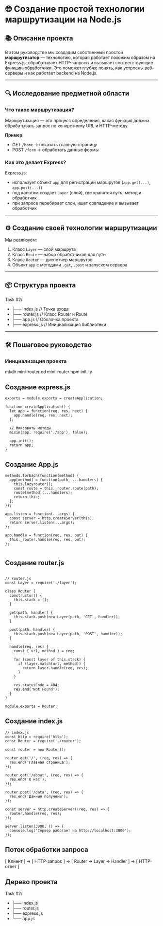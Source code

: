 # 🌐 Создание простой технологии маршрутизации на Node.js

## 📚 Описание проекта

В этом руководстве мы создадим собственный простой **маршрутизатор** — технологию, которая работает похожим образом на Express.js: обрабатывает HTTP-запросы и вызывает соответствующие функции-обработчики. Это поможет глубже понять, как устроены веб-серверы и как работает backend на Node.js.

---

## 🔍 Исследование предметной области

### Что такое маршрутизация?

Маршрутизация — это процесс определения, какая функция должна обрабатывать запрос по конкретному URL и HTTP-методу.

**Пример:**
- GET `/home` → показать главную страницу
- POST `/form` → обработать данные формы

### Как это делает Express?

Express.js:
- использует объект `app` для регистрации маршрутов (`app.get(...)`, `app.post(...)`)
- под капотом создает `Layer` (слой), где хранятся путь, метод и обработчик
- при запросе перебирает слои, ищет совпадение и вызывает обработчик

---

## ⚙️ Создание своей технологии маршрутизации

Мы реализуем:
1. Класс `Layer` — слой маршрута
2. Класс `Route` — набор обработчиков для пути
3. Класс `Router` — диспетчер маршрутов
4. Объект `app` с методами `.get`, `.post` и запуском сервера

---

## 📦 Структура проекта

Task #2/
- ├── index.js // Точка входа
- ├── router.js // Класс Router и Route
- ├── app.js // Оболочка проекта
- ├── express.js // Инициализация библиотеки

---

## 🛠 Пошаговое руководство

### Инициализация проекта

mkdir mini-router
cd mini-router
npm init -y

## Создание express.js

```
exports = module.exports = createApplication;

function createApplication() {
  let app = function(req, res, next) {
    app.handle(req, res, next);
  };

  // Миксовать методы
  mixin(app, require('./app'), false);

  app.init();
  return app;
}

```

## Создание App.js

```
methods.forEach(function(method) {
  app[method] = function(path, ...handlers) {
    this.lazyrouter();
    const route = this._router.route(path);
    route[method](...handlers);
    return this;
  };
});

app.listen = function(...args) {
  const server = http.createServer(this);
  return server.listen(...args);
};

app.handle = function(req, res, out) {
  this._router.handle(req, res, out);
};


```

## Создание router.js
```

// router.js
const Layer = require('./layer');

class Router {
  constructor() {
    this.stack = [];
  }

  get(path, handler) {
    this.stack.push(new Layer(path, 'GET', handler));
  }

  post(path, handler) {
    this.stack.push(new Layer(path, 'POST', handler));
  }

  handle(req, res) {
    const { url, method } = req;

    for (const layer of this.stack) {
      if (layer.match(url, method)) {
        return layer.handle(req, res);
      }
    }

    res.statusCode = 404;
    res.end('Not Found');
  }
}

module.exports = Router;

```

## Создание index.js

```
// index.js
const http = require('http');
const Router = require('./router');

const router = new Router();

router.get('/', (req, res) => {
  res.end('Главная страница');
});

router.get('/about', (req, res) => {
  res.end('О нас');
});

router.post('/data', (req, res) => {
  res.end('Данные получены');
});

const server = http.createServer((req, res) => {
  router.handle(req, res);
});

server.listen(3000, () => {
  console.log('Сервер работает на http://localhost:3000');
});

```

## Поток обработки запроса

[ Клиент ] → [ HTTP-запрос ] → [ Router → Layer → Handler ] → [ HTTP-ответ ]

## Дерево проекта

Task #2/
- ├── index.js
- ├── router.js
- ├── express.js
- └── app.js

